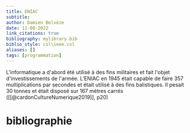 ```yaml
---
title: ENIAC
subtitle:
author: Damien Belvèze
date: 11-08-2022
link_citations: true
bibliography: mylibrary.bib
biblio_style: csl\ieee.csl
aliases: []
tags: [programmation]
---
```


L'informatique a d'abord été utilisé à des fins militaires et fait l'objet d'investissements de l'armée.
L'ENIAC en 1945 était capable de faire 357 multiplications par secondes et était utilisé à des fins balistiques. Il pesait 30 tonnes et était disposé sur 167 mètres carrés ([[@cardonCultureNumerique2019]], p20)





# bibliographie


